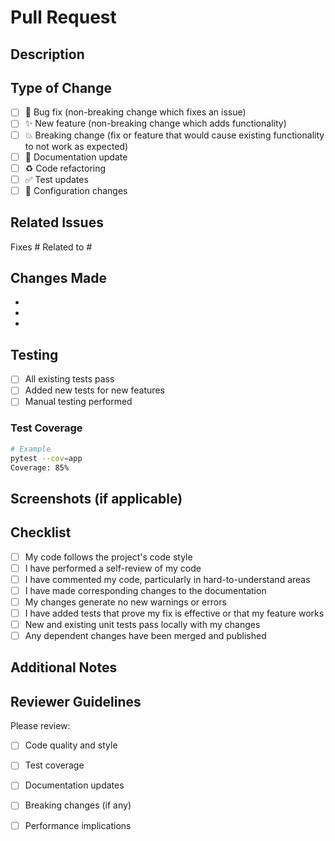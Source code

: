 # Pull Request

## Description

<!-- Provide a brief description of the changes in this PR -->

## Type of Change

<!-- Mark the relevant option with an "x" -->

- [ ] 🐛 Bug fix (non-breaking change which fixes an issue)
- [ ] ✨ New feature (non-breaking change which adds functionality)
- [ ] 💥 Breaking change (fix or feature that would cause existing functionality to not work as expected)
- [ ] 📝 Documentation update
- [ ] ♻️ Code refactoring
- [ ] ✅ Test updates
- [ ] 🔧 Configuration changes

## Related Issues

<!-- Link to related issues using #issue_number -->

Fixes #
Related to #

## Changes Made

<!-- List the main changes made in this PR -->

- 
- 
- 

## Testing

<!-- Describe the testing you performed -->

- [ ] All existing tests pass
- [ ] Added new tests for new features
- [ ] Manual testing performed

### Test Coverage

<!-- Include test coverage if applicable -->

```bash
# Example
pytest --cov=app
Coverage: 85%
```

## Screenshots (if applicable)

<!-- Add screenshots to help explain your changes -->

## Checklist

<!-- Mark completed items with an "x" -->

- [ ] My code follows the project's code style
- [ ] I have performed a self-review of my code
- [ ] I have commented my code, particularly in hard-to-understand areas
- [ ] I have made corresponding changes to the documentation
- [ ] My changes generate no new warnings or errors
- [ ] I have added tests that prove my fix is effective or that my feature works
- [ ] New and existing unit tests pass locally with my changes
- [ ] Any dependent changes have been merged and published

## Additional Notes

<!-- Add any additional notes, context, or questions for reviewers -->

## Reviewer Guidelines

<!-- For reviewers -->

Please review:
- [ ] Code quality and style
- [ ] Test coverage
- [ ] Documentation updates
- [ ] Breaking changes (if any)
- [ ] Performance implications


